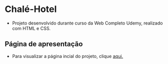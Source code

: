# Chalé-Hotel
- Projeto desenvolvido durante curso da Web Completo Udemy, realizado com HTML e CSS.
## Página de apresentação
- Para visualizar a página incial do projeto, clique [aqui.](https://francisco-93.github.io/page-chale-hotel/)
